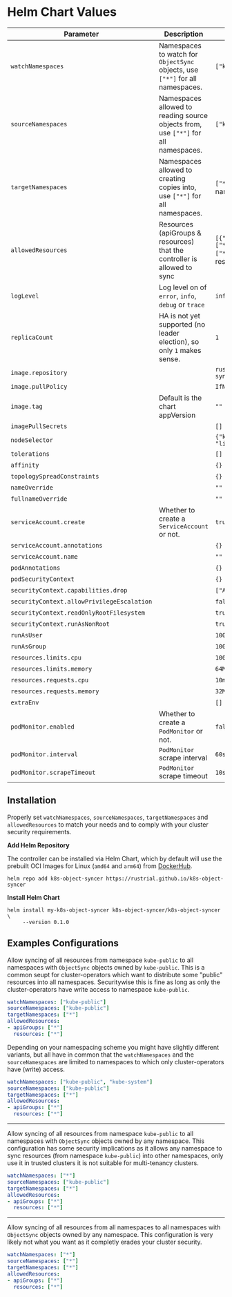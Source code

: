 # Helm Chart Values

| Parameter                                  | Description                                                                        | Default Value                                              | Mandatory |
| ------------------------------------------ | ---------------------------------------------------------------------------------- | ---------------------------------------------------------- | --------- |
| `watchNamespaces`                          | Namespaces to watch for `ObjectSync` objects, use `["*"]` for all namespaces.      | `["kube-public"]`                                          | no        |
| `sourceNamespaces`                         | Namespaces allowed to reading source objects from, use `["*"]` for all namespaces. | `["kube-public"]`                                          | no        |
| `targetNamespaces`                         | Namespaces allowed to creating copies into, use `["*"]` for all namespaces.        | `["*"]` (all namespaces)                                   | no        |
| `allowedResources`                         | Resources (apiGroups & resources) that the controller is allowed to sync           | `[{"apiGroups": ["*"], resources: ["*"]}]` (all resources) | no        |
| `logLevel`                                 | Log level on of `error`, `info`, `debug` or `trace`                                | `info`                                                     | no        |
| `replicaCount`                             | HA is not yet supported (no leader election), so only `1` makes sense.             | `1`                                                        | no        |
| `image.repository`                         |                                                                                    | `rustrial/k8s-object-syncer`                               | no        |
| `image.pullPolicy`                         |                                                                                    | `IfNotPresent`                                             | no        |
| `image.tag`                                | Default is the chart appVersion                                                    | `""`                                                       | no        |
| `imagePullSecrets`                         |                                                                                    | `[]`                                                       | no        |
| `nodeSelector`                             |                                                                                    | `{"kubernetes.io/os": "linux"}`                            | no        |
| `tolerations`                              |                                                                                    | `[]`                                                       | no        |
| `affinity`                                 |                                                                                    | `{}`                                                       | no        |
| `topologySpreadConstraints`                |                                                                                    | `{}`                                                       | no        |
| `nameOverride`                             |                                                                                    | `""`                                                       | no        |
| `fullnameOverride`                         |                                                                                    | `""`                                                       | no        |
| `serviceAccount.create`                    | Whether to create a `ServiceAccount` or not.                                       | `true`                                                     | no        |
| `serviceAccount.annotations`               |                                                                                    | `{}`                                                       | no        |
| `serviceAccount.name`                      |                                                                                    | `""`                                                       | no        |
| `podAnnotations`                           |                                                                                    | `{}`                                                       | no        |
| `podSecurityContext`                       |                                                                                    | `{}`                                                       | no        |
| `securityContext.capabilities.drop`        |                                                                                    | `["ALL"]`                                                  | no        |
| `securityContext.allowPrivilegeEscalation` |                                                                                    | `false`                                                    | no        |
| `securityContext.readOnlyRootFilesystem`   |                                                                                    | `true`                                                     | no        |
| `securityContext.runAsNonRoot`             |                                                                                    | `true`                                                     | no        |
| `runAsUser`                                |                                                                                    | `1000`                                                     | no        |
| `runAsGroup`                               |                                                                                    | `1000`                                                     | no        |
| `resources.limits.cpu`                     |                                                                                    | `100m`                                                     | no        |
| `resources.limits.memory`                  |                                                                                    | `64Mi`                                                     | no        |
| `resources.requests.cpu`                   |                                                                                    | `10m`                                                      | no        |
| `resources.requests.memory`                |                                                                                    | `32Mi`                                                     | no        |
| `extraEnv`                                 |                                                                                    | `[]`                                                       | no        |
| `podMonitor.enabled`                       | Whether to create a `PodMonitor` or not.                                           | `false`                                                    | no        |
| `podMonitor.interval`                      | `PodMonitor` scrape interval                                                       | `60s`                                                      | no        |
| `podMonitor.scrapeTimeout`                 | `PodMonitor` scrape timeout                                                        | `10s`                                                      | no        |


## Installation

Properly set `watchNamespaces`, `sourceNamespaces`, `targetNamespaces` and `allowedResources` to match your needs and to comply with your cluster security requirements. 

**Add Helm Repository**

The controller can be installed via Helm Chart, which by default will use the prebuilt OCI Images for Linux (`amd64` and `arm64`) from [DockerHub](https://hub.docker.com/r/rustrial/k8s-object-syncer).

```shell
helm repo add k8s-object-syncer https://rustrial.github.io/k8s-object-syncer
```

**Install Helm Chart**

```shell
helm install my-k8s-object-syncer k8s-object-syncer/k8s-object-syncer \
     --version 0.1.0 
```

## Examples Configurations

Allow syncing of all resources from namespace `kube-public` to all namespaces with `ObjectSync` objects owned by `kube-public`.
This is a common seupt for cluster-operators which want to distribute some "public" resources into all namespaces. Securitywise
this is fine as long as only the cluster-operators have write access to namespace `kube-public`.

```yaml
watchNamespaces: ["kube-public"]
sourceNamespaces: ["kube-public"]
targetNamespaces: ["*"]
allowedResources:
- apiGroups: ["*"]
  resources: ["*"]
```

Depending on your namespacing scheme you might have slightly different variants, but all have in common that the `watchNamespaces` 
and the `sourceNamespaces` are limited to namespaces to which only cluster-operators have (write) access.

```yaml
watchNamespaces: ["kube-public", "kube-system"]
sourceNamespaces: ["kube-public"]
targetNamespaces: ["*"]
allowedResources:
- apiGroups: ["*"]
  resources: ["*"]
```

---

Allow syncing of all resources from namespace `kube-public` to all namespaces with `ObjectSync` objects owned by any namespace.
This configuration has some security implications as it allows any namespace to sync resources (from namespace `kube-public`) 
into other namespaces, only use it in trusted clusters it is not suitable for multi-tenancy clusters.

```yaml
watchNamespaces: ["*"]
sourceNamespaces: ["kube-public"]
targetNamespaces: ["*"]
allowedResources:
- apiGroups: ["*"]
  resources: ["*"]
```

---

Allow syncing of all resources from all namespaces to all namespaces with `ObjectSync` objects owned by any namespace.
This configuration is very likely not what you want as it completly erades your cluster security.

```yaml
watchNamespaces: ["*"]
sourceNamespaces: ["*"]
targetNamespaces: ["*"]
allowedResources:
- apiGroups: ["*"]
  resources: ["*"]
```